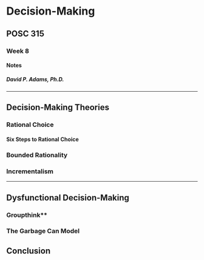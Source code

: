 # Decision-Making

## POSC 315

### Week 8

#### Notes

##### David P. Adams, Ph.D.

---

## Decision-Making Theories

### Rational Choice

#### Six Steps to Rational Choice

### Bounded Rationality

### Incrementalism

---

## Dysfunctional Decision-Making

### Groupthink**

### The Garbage Can Model

## Conclusion
